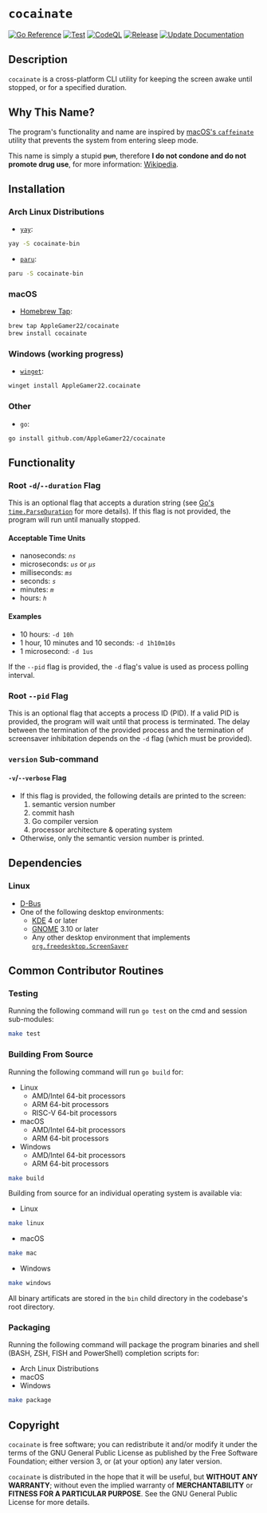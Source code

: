# `cocainate`
[![Go Reference](https://pkg.go.dev/badge/github.com/AppleGamer22/cocainate.svg)](https://pkg.go.dev/github.com/AppleGamer22/cocainate) [![Test](https://github.com/AppleGamer22/cocainate/actions/workflows/test.yml/badge.svg)](https://github.com/AppleGamer22/cocainate/actions/workflows/test.yml) [![CodeQL](https://github.com/AppleGamer22/cocainate/actions/workflows/codeql.yml/badge.svg)](https://github.com/AppleGamer22/cocainate/actions/workflows/codeql.yml) [![Release](https://github.com/AppleGamer22/cocainate/actions/workflows/release.yml/badge.svg)](https://github.com/AppleGamer22/cocainate/actions/workflows/release.yml) [![Update Documentation](https://github.com/AppleGamer22/cocainate/actions/workflows/tag.yml/badge.svg)](https://github.com/AppleGamer22/cocainate/actions/workflows/tag.yml)

## Description
`cocainate` is a cross-platform CLI utility for keeping the screen awake until stopped, or for a specified duration.

## Why This Name?
The program's functionality and name are inspired by [macOS's `caffeinate`](https://github.com/apple-oss-distributions/PowerManagement/blob/main/caffeinate) utility that prevents the system from entering sleep mode.

This name is simply a stupid ~~pun~~, therefore **I do not condone and do not promote drug use**, for more information: [Wikipedia](https://en.wikipedia.org/wiki/Cocaine_(song)).

## Installation
### Arch Linux Distributions
* [`yay`](https://github.com/Jguer/yay):
```bash
yay -S cocainate-bin
```
* [`paru`](https://github.com/morganamilo/paru):
```bash
paru -S cocainate-bin
```

### macOS
* [Homebrew Tap](https://github.com/AppleGamer22/homebrew-cocainate):
```bash
brew tap AppleGamer22/cocainate
brew install cocainate
```

### Windows (working progress)
* [`winget`](https://github.com/microsoft/winget-cli):
```bash
winget install AppleGamer22.cocainate
```
### Other
* `go`:
```
go install github.com/AppleGamer22/cocainate
```

## Functionality
### Root `-d`/`--duration` Flag
This is an optional flag that accepts a duration string (see [Go's `time.ParseDuration`](https://pkg.go.dev/time#ParseDuration) for more details). If this flag is not provided, the program will run until manually stopped.

#### Acceptable Time Units
* nanoseconds: *`ns`*
* microseconds: *`us`* or *`µs`*
* milliseconds: *`ms`*
* seconds: *`s`*
* minutes: *`m`*
* hours: *`h`*

#### Examples
* 10 hours: `-d 10h`
* 1 hour, 10 minutes and 10 seconds: `-d 1h10m10s`
* 1 microsecond: `-d 1us`

If the `--pid` flag is provided, the `-d` flag's value is used as process polling interval.

### Root `--pid` Flag
This is an optional flag that accepts a process ID (PID). If a valid PID is provided, the program will wait until that process is terminated. The delay between the termination of the provided process and the termination of screensaver inhibitation depends on the `-d` flag (which must be provided).

### `version` Sub-command
#### `-v`/`--verbose` Flag
* If this flag is provided, the following details are printed to the screen:
	1. semantic version number
	2. commit hash
	3. Go compiler version
	4. processor architecture & operating system
* Otherwise, only the semantic version number is printed.

## Dependencies
### Linux
* [D-Bus](https://www.freedesktop.org/wiki/Software/dbus/)
* One of the following desktop environments:
	* [KDE](https://kde.org) 4 or later
	* [GNOME](https://gnome.org) 3.10 or later
	* Any other desktop environment that implements [`org.freedesktop.ScreenSaver`](https://people.freedesktop.org/~hadess/idle-inhibition-spec/re01.html)
	<!-- * [MATE](https://mate-desktop.org) -->
<!-- ### macOS
* [D-Bus](https://www.freedesktop.org/wiki/Software/dbus/) (optional)
### Windows -->

## Common Contributor Routines
### Testing
Running the following command will run `go test` on the cmd and session sub-modules:
```bash
make test
```
### Building From Source
Running the following command will run `go build` for:
* Linux
	* AMD/Intel 64-bit processors
	* ARM 64-bit processors
	* RISC-V 64-bit processors
* macOS
	* AMD/Intel 64-bit processors
	* ARM 64-bit processors
* Windows
	* AMD/Intel 64-bit processors
	* ARM 64-bit processors

```bash
make build
```

Building from source for an individual operating system is available via:
* Linux
```bash
make linux
```
* macOS
```bash
make mac
```
* Windows
```bash
make windows
```

All binary artificats are stored in the `bin` child directory in the codebase's root directory.

### Packaging
Running the following command will package the program binaries and shell (BASH, ZSH, FISH and PowerShell) completion scripts for:
* Arch Linux Distributions
* macOS
* Windows

```bash
make package
```

## Copyright
`cocainate` is free software; you can redistribute it and/or modify it under the terms of the GNU General Public License as published by the Free Software Foundation; either version 3, or (at your option) any later version.

`cocainate` is distributed in the hope that it will be useful, but **WITHOUT ANY WARRANTY**; without even the implied warranty of **MERCHANTABILITY** or **FITNESS FOR A PARTICULAR PURPOSE**.  See the GNU General Public License for more details.
